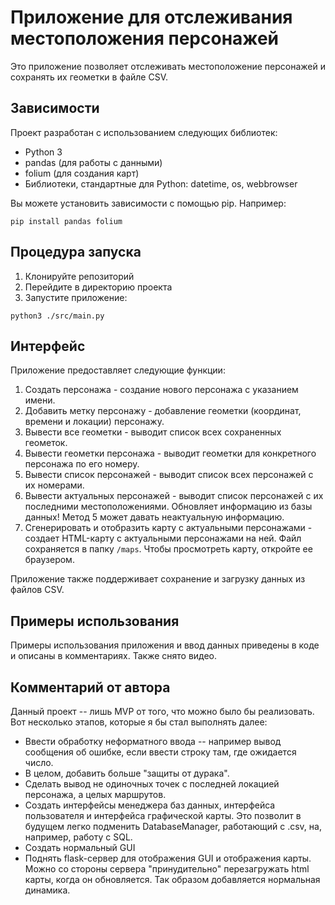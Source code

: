 # Приложение для отслеживания местоположения персонажей

Это приложение позволяет отслеживать местоположение персонажей и сохранять их геометки в файле CSV.

## Зависимости

Проект разработан с использованием следующих библиотек:

- Python 3
- pandas (для работы с данными)
- folium (для создания карт)
- Библиотеки, стандартные для Python: datetime, os, webbrowser

Вы можете установить зависимости с помощью pip. Например:

`pip install pandas folium`

## Процедура запуска

1. Клонируйте репозиторий
2. Перейдите в директорию проекта
3. Запустите приложение:

`python3 ./src/main.py`

## Интерфейс

Приложение предоставляет следующие функции:

1. Создать персонажа - создание нового персонажа с указанием имени.
2. Добавить метку персонажу - добавление геометки (координат, времени и локации) персонажу.
3. Вывести все геометки - выводит список всех сохраненных геометок.
4. Вывести геометки персонажа - выводит геометки для конкретного персонажа по его номеру.
5. Вывести список персонажей - выводит список всех персонажей с их номерами.
6. Вывести актуальных персонажей - выводит список персонажей с их последними 
   местоположениями. Обновляет информацию из базы данных! Метод 5 может давать неактуальную 
   информацию.
7. Сгенерировать и отобразить карту с актуальными персонажами - создает HTML-карту с 
   актуальными персонажами на ней. Файл сохраняется в папку `/maps`. Чтобы просмотреть карту,
   откройте ее браузером.

Приложение также поддерживает сохранение и загрузку данных из файлов CSV.

## Примеры использования

Примеры использования приложения и ввод данных приведены в коде и описаны в комментариях. 
Также снято видео. 

## Комментарий от автора
Данный проект -- лишь MVP от того, что можно было бы реализовать. Вот несколько этапов, 
которые я бы стал выполнять далее:
- Ввести обработку неформатного ввода -- например вывод сообщения об ошибке, если ввести 
  строку там, где ожидается число.
- В целом, добавить больше "защиты от дурака".
- Сделать вывод не одиночных точек с последней локацией персонажа, а целых маршрутов.
- Создать интерфейсы менеджера баз данных, интерфейса пользователя и интерфейса графической 
  карты. Это позволит в будущем легко подменить DatabaseManager, работающий с .csv, на, 
  например, работу с SQL.
- Создать нормальный GUI
- Поднять flask-сервер для отображения GUI и отображения карты. Можно со стороны сервера 
  "принудительно" перезагружать html карты, когда он обновляется. Так образом добавляется 
  нормальная динамика.

